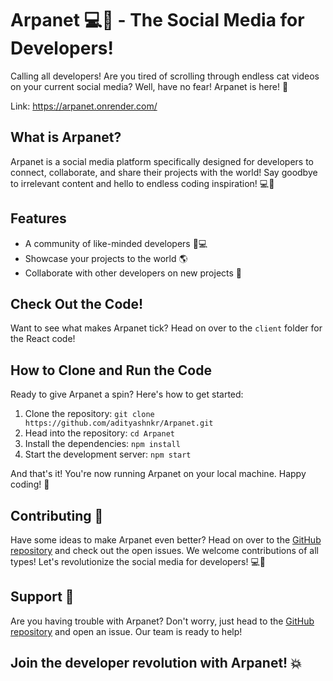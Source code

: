 Arpanet 💻🤖 - The Social Media for Developers!
===============================================

Calling all developers! Are you tired of scrolling through endless cat videos on your current social media? Well, have no fear! Arpanet is here! 🙌

Link: https://arpanet.onrender.com/

What is Arpanet?
----------------

Arpanet is a social media platform specifically designed for developers to connect, collaborate, and share their projects with the world! Say goodbye to irrelevant content and hello to endless coding inspiration! 💻🚀

Features
--------

-   A community of like-minded developers 🤖💻
-   Showcase your projects to the world 🌎
-   Collaborate with other developers on new projects 🤝

Check Out the Code!
-------------------

Want to see what makes Arpanet tick? Head on over to the `client` folder for the React code!

How to Clone and Run the Code
-----------------------------

Ready to give Arpanet a spin? Here's how to get started:

1.  Clone the repository: `git clone https://github.com/adityashnkr/Arpanet.git`
2.  Head into the repository: `cd Arpanet`
3.  Install the dependencies: `npm install`
4.  Start the development server: `npm start`

And that's it! You're now running Arpanet on your local machine. Happy coding! 🚀

Contributing 🤝
---------------

Have some ideas to make Arpanet even better? Head on over to the [GitHub repository](https://github.com/adityashnkr/Arpanet) and check out the open issues. We welcome contributions of all types! Let's revolutionize the social media for developers! 💻🚀

Support 💬
----------

Are you having trouble with Arpanet? Don't worry, just head to the [GitHub repository](https://github.com/adityashnkr/Arpanet) and open an issue. Our team is ready to help!

Join the developer revolution with Arpanet! 💥
----------------------------------------------
